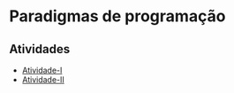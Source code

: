 # Paradigmas de programação

## Atividades

- [Atividade-I](https://github.com/EdisonCristovao/Iniciando-Python/tree/master/Atividade-I)
- [Atividade-II](https://github.com/EdisonCristovao/Iniciando-Python/tree/master/Atividade-II)
